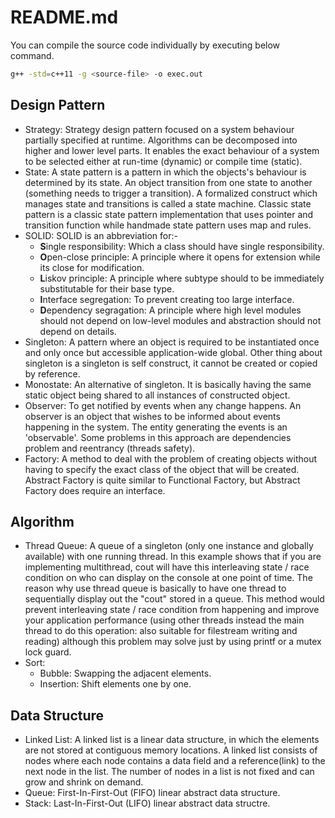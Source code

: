 # README.md

You can compile the source code individually by executing below command.

```bash
g++ -std=c++11 -g <source-file> -o exec.out
```

## Design Pattern

- Strategy: Strategy design pattern focused on a system behaviour partially specified at runtime. Algorithms can be decomposed into higher and lower level parts. It enables the exact behaviour of a system to be selected either at run-time (dynamic) or compile time (static).
- State: A state pattern is a pattern in which the objects's behaviour is determined by its state. An object transition from one state to another (something needs to trigger a transition). A formalized construct which manages state and transitions is called a state machine. Classic state pattern is a classic state pattern implementation that uses pointer and transition function while handmade state pattern uses map and rules.
- SOLID: SOLID is an abbreviation for:-
  - **S**ingle responsibility: Which a class should have single responsibility.
  - **O**pen-close principle: A principle where it opens for extension while its close for modification.
  - **L**iskov principle: A principle where subtype should to be immediately substitutable for their base type.
  - **I**nterface segregation: To prevent creating too large interface.
  - **D**ependency segragation: A principle where high level modules should not depend on low-level modules and abstraction should not depend on details.
- Singleton: A pattern where an object is required to be instantiated once and only once but accessible application-wide global. Other thing about singleton is a singleton is self construct, it cannot be created or copied by reference.
- Monostate: An alternative of singleton. It is basically having the same static object being shared to all instances of constructed object.
- Observer: To get notified by events when any change happens. An observer is an object that wishes to be informed about events happening in the system. The entity generating the events is an 'observable'. Some problems in this approach are dependencies problem and reentrancy (threads safety).
- Factory: A method to deal with the problem of creating objects without having to specify the exact class of the object that will be created. Abstract Factory is quite similar to Functional Factory, but Abstract Factory does require an interface.

## Algorithm

- Thread Queue: A queue of a singleton (only one instance and globally available) with one running thread. In this example shows that if you are implementing multithread, cout will have this interleaving state / race condition on who can display on the console at one point of time. The reason why use thread queue is basically to have one thread to sequentially display out the "cout" stored in a queue. This method would prevent interleaving state / race condition from happening and improve your application performance (using other threads instead the main thread to do this operation: also suitable for filestream writing and reading) although this problem may solve just by using printf or a mutex lock guard.
- Sort:
  - Bubble: Swapping the adjacent elements.
  - Insertion: Shift elements one by one.

## Data Structure

- Linked List: A linked list is a linear data structure, in which the elements are not stored at contiguous memory locations. A linked list consists of nodes where each node contains a data field and a reference(link) to the next node in the list. The number of nodes in a list is not fixed and can grow and shrink on demand.
- Queue: First-In-First-Out (FIFO) linear abstract data structure.
- Stack: Last-In-First-Out (LIFO) linear abstract data structre.
